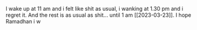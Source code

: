 I wake up at 11 am and i felt like shit as usual, i wanking at 1.30 pm and i regret it. And the rest is as usual as shit... until 1 am [[2023-03-23]]. I hope Ramadhan i w